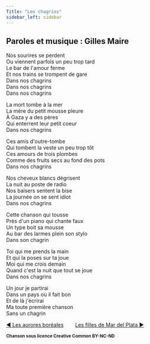 ```yaml
---
Title: "Les chagrins"
sidebar_left: sidebar
---
```


##  Paroles et musique : Gilles Maire
Nos sourires se perdent  
Ou viennent parfois un peu trop tard  
Le bar de l'amour ferme  
Et nos trains se trompent de gare  
Dans nos chagrins  
Dans nos chagrins  
Dans nos chagrins  
  
La mort tombe à la mer  
La mère du petit mousse pleure  
À Gaza y a des pères  
Qui enterrent leur petit coeur  
Dans nos chagrins  
  
Ces amis d'outre-tombe  
Qui tombent la veste un peu trop tôt  
Ces amours de trois plombes  
Comme des fruits secs au fond des pots  
Dans nos chagrins  
  
Nos cheveux blancs dégrisent  
La nuit au poste de radio  
Nos baisers sentent la bise  
La journée on se sent idiot  
Dans nos chagrins  
  
Cette chanson qui tousse  
Près d'un piano qui chante faux  
Un type boit sa mousse  
Au bar des larmes plein son stylo  
Dans son chagrin  
  
Toi qui me prends la main  
Et qui la poses sur ta joue  
Moi qui me crois demain  
Quand c'est la nuit que tout se joue  
Dans nos chagrins  
  
Un jour je partirai  
Dans un pays où il fait bon  
Et de là j'écrirai  
Ma toute première chanson  
Sans un chagrin  


[ ◀ Les aurores boréales](../les_aurores_boréales) ​ ​ ​ ​ ​ ​ ​ ​ ​ ​ ​ ​[Les filles de Mar del Plata ▶](../les_filles_de_mar_del_plata)


<b><sub>Chanson sous licence Creative Common BY-NC-ND</sub></b>
